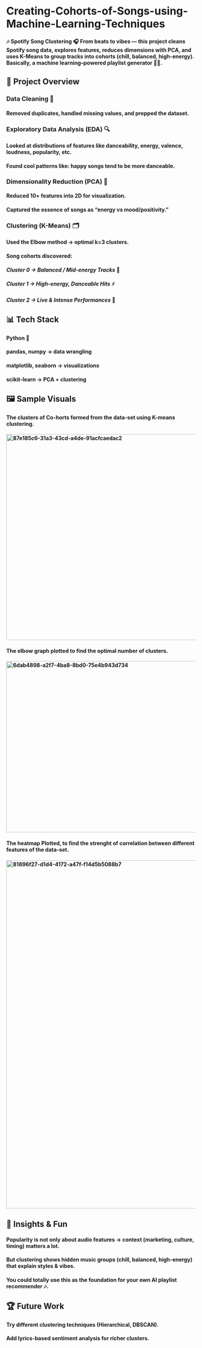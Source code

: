 # Creating-Cohorts-of-Songs-using-Machine-Learning-Techniques
#### 🎶 Spotify Song Clustering 🎧 From beats to vibes — this project cleans Spotify song data, explores features, reduces dimensions with PCA, and uses K-Means to group tracks into cohorts (chill, balanced, high-energy). Basically, a machine learning–powered playlist generator 🤖🎵.

## 📂 Project Overview
### Data Cleaning 🧹
#### Removed duplicates, handled missing values, and prepped the dataset.

### Exploratory Data Analysis (EDA) 🔍
#### Looked at distributions of features like danceability, energy, valence, loudness, popularity, etc.
#### Found cool patterns like: happy songs tend to be more danceable.

### Dimensionality Reduction (PCA) 🔮
#### Reduced 10+ features into 2D for visualization.
#### Captured the essence of songs as “energy vs mood/positivity.”

### Clustering (K-Means) 🗂️
#### Used the Elbow method → optimal k=3 clusters.
#### Song cohorts discovered:
#### *Cluster 0 → Balanced / Mid-energy Tracks* 🎤
#### *Cluster 1 → High-energy, Danceable Hits* ⚡
#### *Cluster 2 → Live & Intense Performances* 🎸

## 📊 Tech Stack
#### Python 🐍
#### pandas, numpy → data wrangling
#### matplotlib, seaborn → visualizations
#### scikit-learn → PCA + clustering

## 🖼️ Sample Visuals
#### The clusters of Co-horts formed from the data-set using K-means clustering.
#### <img width="679" height="547" alt="87e185c6-31a3-43cd-a4de-91acfcaedac2" src="https://github.com/user-attachments/assets/4fffa863-c4ce-424a-80db-9b5ed054febb" />
#### The elbow graph plotted to find the optimal number of clusters.
#### <img width="589" height="455" alt="6dab4898-a2f7-4ba8-8bd0-75e4b943d734" src="https://github.com/user-attachments/assets/3d5f51b8-0b1c-4a49-81be-c1d61c657e3f" />
#### The heatmap Plotted, to find the strenght of correlation between different features of the data-set.
#### <img width="1021" height="925" alt="81896f27-d1d4-4172-a47f-f14d5b5088b7" src="https://github.com/user-attachments/assets/42639554-9df9-4b45-864c-dd2a0eb91055" />

## 🎤 Insights & Fun
#### Popularity is not only about audio features → context (marketing, culture, timing) matters a lot.
#### But clustering shows hidden music groups (chill, balanced, high-energy) that explain styles & vibes.
#### You could totally use this as the foundation for your own AI playlist recommender 🎶.

## 🏆 Future Work
#### Try different clustering techniques (Hierarchical, DBSCAN).
#### Add lyrics-based sentiment analysis for richer clusters.




